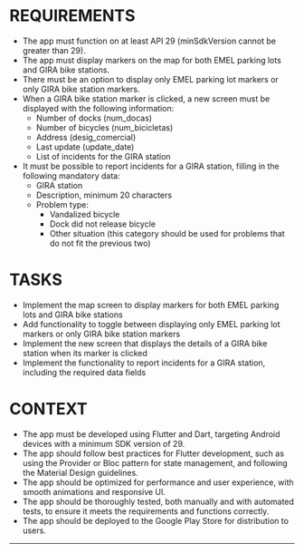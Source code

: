 # REQUIREMENTS

- The app must function on at least API 29 (minSdkVersion cannot be greater than 29).
- The app must display markers on the map for both EMEL parking lots and GIRA bike stations.
- There must be an option to display only EMEL parking lot markers or only GIRA bike station markers.
- When a GIRA bike station marker is clicked, a new screen must be displayed with the following information:
  - Number of docks (num_docas)
  - Number of bicycles (num_bicicletas)
  - Address (desig_comercial)
  - Last update (update_date)
  - List of incidents for the GIRA station
- It must be possible to report incidents for a GIRA station, filling in the following mandatory data:
  - GIRA station
  - Description, minimum 20 characters
  - Problem type:
    - Vandalized bicycle
    - Dock did not release bicycle
    - Other situation (this category should be used for problems that do not fit the previous two)

# TASKS

- Implement the map screen to display markers for both EMEL parking lots and GIRA bike stations
- Add functionality to toggle between displaying only EMEL parking lot markers or only GIRA bike station markers
- Implement the new screen that displays the details of a GIRA bike station when its marker is clicked
- Implement the functionality to report incidents for a GIRA station, including the required data fields

# CONTEXT

- The app must be developed using Flutter and Dart, targeting Android devices with a minimum SDK version of 29.
- The app should follow best practices for Flutter development, such as using the Provider or Bloc pattern for state management, and following the Material Design guidelines.
- The app should be optimized for performance and user experience, with smooth animations and responsive UI.
- The app should be thoroughly tested, both manually and with automated tests, to ensure it meets the requirements and functions correctly.
- The app should be deployed to the Google Play Store for distribution to users.


---

